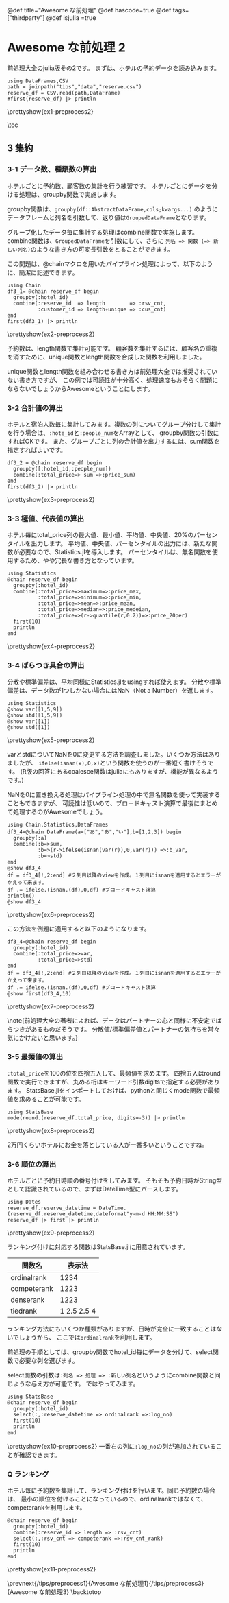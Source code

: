 @def title="Awesome な前処理"
@def hascode=true
@def tags=["thirdparty"]
@def isjulia =true

# Awesome な前処理 2

前処理大全のjulia版その2です。
まずは、ホテルの予約データを読み込みます。

```julia:ex1-preprocess2
using DataFrames,CSV
path = joinpath("tips","data","reserve.csv")
reserve_df = CSV.read(path,DataFrame)
#first(reserve_df) |> println
```

\prettyshow{ex1-preprocess2}

\toc
## 3 集約
### 3-1 データ数、種類数の算出
ホテルごとに予約数、顧客数の集計を行う練習です。
ホテルごとにデータを分ける処理は、groupby関数で実施します。

groupby関数は、``groupby(df::AbstractDataFrame,cols;kwargs...)``
のようにデータフレームと列名を引数して、返り値は``GroupedDataFrame``となります。

グループ化したデータ毎に集計する処理はcombine関数で実施します。
combine関数は、``GroupedDataFrame``を引数にして、さらに
``列名 => 関数 (=> 新しい列名)``のような書き方の可変長引数をとることができます。

この問題は、@chainマクロを用いたパイプライン処理によって、以下のように、簡潔に記述できます。


```julia:ex2-preprocess2
using Chain
df3_1= @chain reserve_df begin
  groupby(:hotel_id)
  combine(:reserve_id  => length        => :rsv_cnt,
          :customer_id => length∘unique => :cus_cnt)
end
first(df3_1) |> println

```

\prettyshow{ex2-preprocess2}

予約数は、length関数で集計可能です。
顧客数を集計するには、顧客名の重複を消すために、unique関数とlength関数を合成した関数を利用しました。

unique関数とlength関数を組み合わせる書き方は前処理大全では推奨されていない書き方ですが、
この例では可読性が十分高く、処理速度もおそらく問題にならないでしょうからAwesomeということにします。

### 3-2 合計値の算出
ホテルと宿泊人数毎に集計してみます。複数の列についてグループ分けして集計を行う場合は、`:hote_id`と`:people_num`をArrayとして、
groupby関数の引数にすればOKです。
また、グループごとに列の合計値を出力するには、sum関数を指定すればよいです。

```julia:ex3-preprocess2
df3_2 = @chain reserve_df begin
  groupby([:hotel_id,:people_num])
  combine(:total_price=> sum =>:price_sum)
end
first(df3_2) |> println
```

\prettyshow{ex3-preprocess2}

### 3-3 極値、代表値の算出

ホテル毎にtotal_price列の最大値、最小値、平均値、中央値、20%のパーセンタイルを出力します。
平均値、中央値、パーセンタイルの出力には、新たな関数が必要なので、Statistics.jlを導入します。
パーセンタイルは、無名関数を使用するため、やや冗長な書き方となっています。
```julia:ex4-preprocess2
using Statistics
@chain reserve_df begin
  groupby(:hotel_id)
  combine(:total_price=>maximum=>:price_max,
          :total_price=>minimum=>:price_min,
          :total_price=>mean=>:price_mean, 
          :total_price=>median=>:price_medeian,
          :total_price=>(r->quantile(r,0.2))=>:price_20per) 
  first(10)
  println
end
```

\prettyshow{ex4-preprocess2}

### 3-4 ばらつき具合の算出

分散や標準偏差は、平均同様にStatistics.jlをusingすれば使えます。
分散や標準偏差は、データ数が1つしかない場合にはNaN（Not a Number）を返します。
```julia:ex5-preprocess2
using Statistics
@show var([1,5,9])
@show std([1,5,9])
@show var([1])
@show std([1])
```
\prettyshow{ex5-preprocess2}

varとstdについてNaNを0に変更する方法を調査しました。いくつか方法はありましたが、
``ifelse(isnan(x),0,x)``という関数を使うのが一番短く書けそうです。
(R版の回答にあるcoalesce関数はjuliaにもありますが、機能が異なるようです。)

NaNを0に置き換える処理はパイプライン処理の中で無名関数を使って実装することもできますが、
可読性は低いので、ブロードキャスト演算で最後にまとめて処理するのがAwesomeでしょう。
```julia:ex6-preprocess2
using Chain,Statistics,DataFrames
df3_4=@chain DataFrame(a=["あ","あ","い"],b=[1,2,3]) begin
  groupby(:a)
  combine(:b=>sum,
          :b=>(r->ifelse(isnan(var(r)),0,var(r))) =>:b_var,
          :b=>std)
end
@show df3_4
df = df3_4[!,2:end] #２列目以降のviewを作成。１列目にisnanを適用するとエラーがかえって来ます。
df .= ifelse.(isnan.(df),0,df) #ブロードキャスト演算
println()
@show df3_4
```
\prettyshow{ex6-preprocess2}

この方法を例題に適用すると以下のようになります。
```julia:ex7-preprocess2
df3_4=@chain reserve_df begin 
  groupby(:hotel_id)
  combine(:total_price=>var,
          :total_price=>std)
end
df = df3_4[!,2:end] #２列目以降のviewを作成。１列目にisnanを適用するとエラーがかえって来ます。
df .= ifelse.(isnan.(df),0,df) #ブロードキャスト演算
@show first(df3_4,10)
```
\prettyshow{ex7-preprocess2}

\note{前処理大全の著者によれば、データはパートナーの心と同様に不安定でばらつきがあるものだそうです。
分散値/標準偏差値とパートナーの気持ちを常々気にかけたいと思います。}

### 3-5 最頻値の算出

``:total_price``を100の位を四捨五入して、最頻値を求めます。
四捨五入はround関数で実行できますが、丸める桁はキーワード引数digitsで指定する必要があります。
StatsBase.jlをインポートしておけば、pythonと同じくmode関数で最頻値を求めることが可能です。

```julia:ex8-preprocess2
using StatsBase
mode(round.(reserve_df.total_price, digits=-3)) |> println
```
\prettyshow{ex8-preprocess2}

2万円くらいホテルにお金を落としている人が一番多いということですね。

### 3-6 順位の算出

ホテルごとに予約日時順の番号付けをしてみます。
そもそも予約日時がString型として認識されているので、まずはDateTime型にパースします。
```julia:ex9-preprocess2
using Dates
reserve_df.reserve_datetime = DateTime.(reserve_df.reserve_datetime,dateformat"y-m-d HH:MM:SS")
reserve_df |> first |> println
```
\prettyshow{ex9-preprocess2}

ランキング付けに対応する関数はStatsBase.jlに用意されています。

|関数名|表示法|
|-----|-----|
|ordinalrank|1234|
|competerank|1223|
|denserank|1223|
|tiedrank|1 2.5 2.5 4|

ランキング方法にもいくつか種類がありますが、日時が完全に一致することはないでしょうから、
ここでは`ordinalrank`を利用します。

前処理の手順としては、groupby関数でhotel_id毎にデータを分けて、select関数で必要な列を選びます。

select関数の引数は``:列名 => 処理 => :新しい列名``というようにcombine関数と同じような与え方が可能です。
ではやってみます。

```julia:ex10-preprocess2
using StatsBase
@chain reserve_df begin
  groupby(:hotel_id)
  select(:,:reserve_datetime => ordinalrank =>:log_no)
  first(10)
  println
end
```
\prettyshow{ex10-preprocess2}
一番右の列に`:log_no`の列が追加されていることが確認できます。

### Q ランキング
ホテル毎に予約数を集計して、ランキング付けを行います。同じ予約数の場合は、
最小の順位を付けることになっているので、ordinalrankではなくて、competerankを利用します。

```julia:ex11-preprocess2
@chain reserve_df begin
  groupby(:hotel_id)
  combine(:reserve_id => length => :rsv_cnt)
  select(:,:rsv_cnt => competerank =>:rsv_cnt_rank)
  first(10)
  println
end
```
\prettyshow{ex11-preprocess2}


\prevnext{/tips/preprocess1}{Awesome な前処理1}{/tips/preprocess3}{Awesome な前処理3}
\backtotop